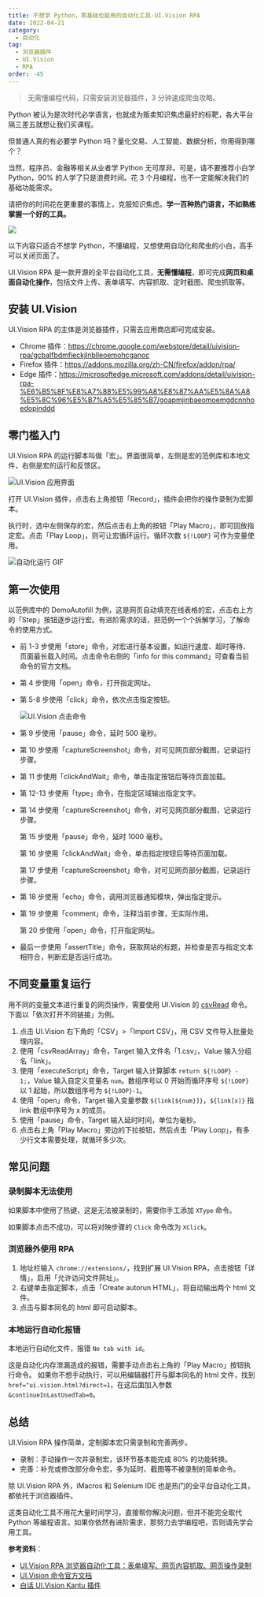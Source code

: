 ```yaml
---
title: 不想学 Python，零基础也能用的自动化工具-UI.Vision RPA
date: 2022-04-21
category:
  - 自动化
tag:
  - 浏览器插件
  - UI.Vision
  - RPA
order: -45
---
```


> 无需懂编程代码，只需安装浏览器插件，3 分钟速成爬虫攻略。

Python 被认为是次时代必学语言，也就成为贩卖知识焦虑最好的标靶，各大平台隔三差五就想让我们买课程。

但普通人真的有必要学 Python 吗？量化交易、人工智能、数据分析，你用得到哪个？

当然，程序员、金融等相关从业者学 Python 无可厚非。可是，请不要推荐小白学 Python，90% 的人学了只是浪费时间。花 3 个月编程，也不一定能解决我们的基础功能需求。

请把你的时间花在更重要的事情上，克服知识焦虑。**学一百种热门语言，不如熟练掌握一个好的工具。**

![](https://img.newzone.top/2022-05-05-14-45-43.png?imageMogr2/format/webp)

以下内容只适合不想学 Python，不懂编程，又想使用自动化和爬虫的小白，高手可以关闭页面了。

UI.Vision RPA 是一款开源的全平台自动化工具，**无需懂编程**，即可完成**网页和桌面自动化操作**，包括文件上传、表单填写、内容抓取、定时截图、爬虫抓取等。

## 安装 UI.Vision

UI.Vision RPA 的主体是浏览器插件，只需去应用商店即可完成安装。

- Chrome 插件：<https://chrome.google.com/webstore/detail/uivision-rpa/gcbalfbdmfieckjlnblleoemohcganoc>
- Firefox 插件：<https://addons.mozilla.org/zh-CN/firefox/addon/rpa/>
- Edge 插件：<https://microsoftedge.microsoft.com/addons/detail/uivision-rpa-%E6%B5%8F%E8%A7%88%E5%99%A8%E8%87%AA%E5%8A%A8%E5%8C%96%E5%B7%A5%E5%85%B7/goapmjinbaeomoemgdcnnhoedopjnddd>

## 零门槛入门

UI.Vision RPA 的运行脚本叫做「宏」。界面很简单，左侧是宏的范例库和本地文件，右侧是宏的运行和反馈区。

![UI.Vision 应用界面](https://img.newzone.top/2022-04-21-16-52-29.png?imageMogr2/format/webp)

打开 UI.Vision 插件，点击右上角按钮「Record」，插件会把你的操作录制为宏脚本。

执行时，选中左侧保存的宏，然后点击右上角的按钮「Play Macro」，即可回放指定宏。点击「Play Loop」，则可让宏循环运行。循环次数 `${!LOOP}` 可作为变量使用。

![自动化运行 GIF](https://img.newzone.top/2022-04-21-20-25-31.gif?imageMogr2/format/webp)

## 第一次使用

以范例库中的 DemoAutofill 为例，这是网页自动填充在线表格的宏，点击右上方的「Step」按钮逐步运行宏。有进阶需求的话，把范例一个个拆解学习，了解命令的使用方式。

- 前 1-3 步使用「store」命令，对宏进行基本设置，如运行速度、超时等待、页面最长载入时间。点击命令右侧的「info for this command」可查看当前命令的官方文档。

- 第 4 步使用「open」命令，打开指定网址。

- 第 5-8 步使用「click」命令，依次点击指定按钮。

  ![UI.Vision 点击命令](https://img.newzone.top/2022-04-21-17-15-59.png?imageMogr2/format/webp)

- 第 9 步使用「pause」命令，延时 500 毫秒。

- 第 10 步使用「captureScreenshot」命令，对可见网页部分截图，记录运行步骤。

- 第 11 步使用「clickAndWait」命令，单击指定按钮后等待页面加载。

- 第 12-13 步使用「type」命令，在指定区域输出指定文字。

- 第 14 步使用「captureScreenshot」命令，对可见网页部分截图，记录运行步骤。

  第 15 步使用「pause」命令，延时 1000 毫秒。

  第 16 步使用「clickAndWait」命令，单击指定按钮后等待页面加载。

  第 17 步使用「captureScreenshot」命令，对可见网页部分截图，记录运行步骤。

- 第 18 步使用「echo」命令，调用浏览器通知模块，弹出指定提示。

- 第 19 步使用「comment」命令，注释当前步骤，无实际作用。

  第 20 步使用「open」命令，打开指定网址。

- 最后一步使用「assertTitle」命令，获取网站的标题，并检查是否与指定文本相符合，判断宏是否运行成功。

## 不同变量重复运行

用不同的变量文本进行重复的网页操作，需要使用 UI.Vision 的 [csvRead](https://ui.vision/rpa/docs/selenium-ide/csvread) 命令。下面以「依次打开不同链接」为例。

1. 点击 UI.Vision 右下角的「CSV」>「Import CSV」，用 CSV 文件导入批量处理内容。
2. 使用「csvReadArray」命令，Target 输入文件名「1.csv」，Value 输入分组名「link」。
3. 使用「executeScript」命令，Target 输入计算脚本 `return ${!LOOP} - 1;`，Value 输入自定义变量名 `num`。数组序号以 0 开始而循环序号 `${!LOOP}` 以 1 起始，所以数组序号为 `${!LOOP}-1`。
4. 使用「open」命令，Target 输入变量参数 `${link[${num}]}`，`${link[x]}` 指 link 数组中序号为 x 的成员。
5. 使用「pause」命令，Target 输入延时时间，单位为毫秒。
6. 点击右上角「Play Macro」旁边的下拉按钮，然后点击「Play Loop」，有多少行文本需要处理，就循环多少次。

## 常见问题

### 录制脚本无法使用

如果脚本中使用了热键，这是无法被录制的，需要你手工添加 `XType` 命令。

如果脚本点击不成功，可以将对映步骤的 `Click` 命令改为 `XClick`。

### 浏览器外使用 RPA

1. 地址栏输入 `chrome://extensions/`，找到扩展 UI.Vision RPA，点击按钮「详情」，启用「允许访问文件网址」。
2. 右键单击指定脚本，点击「Create autorun HTML」，将自动输出两个 html 文件。
3. 点击与脚本同名的 html 即可启动脚本。

### 本地运行自动化报错

本地运行自动化文件，报错 `No tab with id`。

这是自动化内存泄漏造成的报错，需要手动点击右上角的「Play Macro」按钮执行命令。
如果你不想手动执行，可以用编辑器打开与脚本同名的 html 文件，找到 `href="ui.vision.html?direct=1`，在这后面加入参数 `&continueInLastUsedTab=0`。

## 总结

UI.Vision RPA 操作简单，定制脚本宏只需录制和完善两步。

- 录制：手动操作一次并录制宏，该环节基本能完成 80% 的功能转换。
- 完善：补充或修改部分命令宏，多为延时、截图等不被录制的简单命令。

除 UI.Vision RPA 外，iMacros 和 Selenium IDE 也是热门的全平台自动化工具，都依托于浏览器插件。

这类自动化工具不用花大量时间学习，直接帮你解决问题，但并不能完全取代 Python 等编程语言。如果你依然有进阶需求，那努力去学编程吧，否则请先学会用工具。

**参考资料**：

- [UI.Vision RPA 浏览器自动化工具：表单填写、网页内容抓取、网页操作录制](https://www.appinn.com/ui-vision-rpa/)
- [UI.Vision 命令官方文档](https://ui.vision/rpa/docs/selenium-ide)
- [白话 UI.Vision Kantu 插件](https://github.com/LoveOctocat/UI.Vision-Kantu-ZH)
